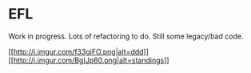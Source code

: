 EFL
===

Work in progress. Lots of refactoring to do. Still some legacy/bad code.

[[http://i.imgur.com/f33giFO.png|alt=ddd]]
[[http://i.imgur.com/BgIJp60.png|alt=standings]]
